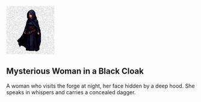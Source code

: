 ![](./mysterious_woman.png)

## Mysterious Woman in a Black Cloak

A woman who visits the forge at night, her face hidden by a deep hood. She speaks in whispers and carries a concealed dagger.
